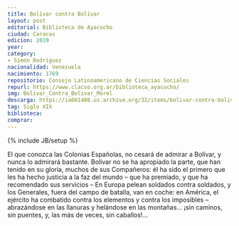```yaml
---
title: Bolívar contra Bolívar
layout: post
editorial: Biblioteca de Ayacucho
ciudad: Caracas
edicion: 2019
year: 
category: 
- Simón Rodríguez
nacionalidad: Venezuela
nacimiento: 1769
repositorio: Consejo Latinoamericano de Ciencias Sociales
repurl: https://www.clacso.org.ar/biblioteca_ayacucho/
img: Bolivar_Contra_Bolivar_Morel
descarga: https://ia601408.us.archive.org/32/items/bolivar-contra-bolivar/Bolivar_Contra_Bolivar.pdf
tag: Siglo XIX
biblioteca: 
comprar: 
---
```

{% include JB/setup %}

El que conozca las Colonias Españolas, no cesará de admirar a Bolívar, y nunca lo admirará bastante. Bolívar no se ha apropiado la parte, que han tenido en su gloria, muchos de sus Compañeros: él ha sido el primero que les ha hecho justicia a la faz del mundo – que ha premiado, y que ha recomendado sus servicios – En Europa pelean soldados contra soldados, y los Generales, fuera del campo de batalla, van en coche: en América, el ejército ha combatido contra los elementos y contra los imposibles – abrazándose en las llanuras y helándose en las montañas… ¡sin caminos, sin puentes, y, las más de veces, sin caballos!…
